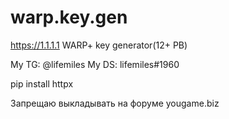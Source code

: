 # warp.key.gen
https://1.1.1.1 WARP+ key generator(12+ PB)


My TG: @lifemiles
My DS: lifemiles#1960


pip install httpx



Запрещаю выкладывать на форуме yougame.biz
